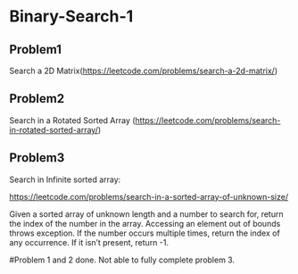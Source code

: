 # Binary-Search-1


## Problem1
Search a 2D Matrix(https://leetcode.com/problems/search-a-2d-matrix/)

## Problem2
Search in a Rotated Sorted Array (https://leetcode.com/problems/search-in-rotated-sorted-array/)




## Problem3
Search in Infinite sorted array: 

https://leetcode.com/problems/search-in-a-sorted-array-of-unknown-size/

Given a sorted array of unknown length and a number to search for, return the index of the number in the array. Accessing an element out of bounds throws exception. If the number occurs multiple times, return the index of any occurrence. If it isn’t present, return -1.

#Problem 1 and 2 done. Not able to fully complete problem 3.
